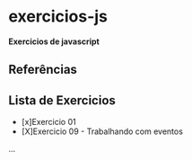 # exercicios-js
**Exercicios de javascript**



## Referências



## Lista de Exercicios
- [x]Exercicio 01 
- [X]Exercicio 09 - Trabalhando com eventos

...
